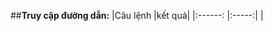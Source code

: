 ##**Truy cập đường dẫn:**
|Câu lệnh |kết quả| 
|:------: |:-----:|
|
<!--stackedit_data:
eyJoaXN0b3J5IjpbLTEzNTc0NTc1OTMsLTE0MDA0NzE1N119
-->